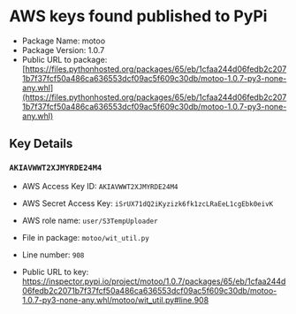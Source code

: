 # AWS keys found published to PyPi

* Package Name: motoo
* Package Version: 1.0.7
* Public URL to package: [https://files.pythonhosted.org/packages/65/eb/1cfaa244d06fedb2c2071b7f37fcf50a486ca636553dcf09ac5f609c30db/motoo-1.0.7-py3-none-any.whl](https://files.pythonhosted.org/packages/65/eb/1cfaa244d06fedb2c2071b7f37fcf50a486ca636553dcf09ac5f609c30db/motoo-1.0.7-py3-none-any.whl)

## Key Details

### `AKIAVWWT2XJMYRDE24M4`

* AWS Access Key ID: `AKIAVWWT2XJMYRDE24M4`
* AWS Secret Access Key: `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` 
* AWS role name: `user/S3TempUploader`
* File in package: `motoo/wit_util.py`
* Line number: `908`

* Public URL to key: https://inspector.pypi.io/project/motoo/1.0.7/packages/65/eb/1cfaa244d06fedb2c2071b7f37fcf50a486ca636553dcf09ac5f609c30db/motoo-1.0.7-py3-none-any.whl/motoo/wit_util.py#line.908


